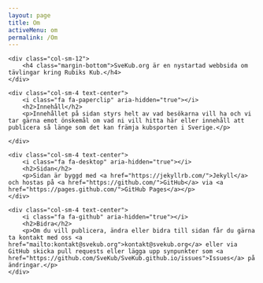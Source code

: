 ```yaml
---
layout: page
title: Om
activeMenu: om
permalink: /Om
--- 
```


<div class="row about-row">

	<div class="col-sm-12">
		<h4 class="margin-bottom">SveKub.org är en nystartad webbsida om tävlingar kring Rubiks Kub.</h4>
	</div>

	<div class="col-sm-4 text-center">
		<i class="fa fa-paperclip" aria-hidden="true"></i>
		<h2>Innehåll</h2>
		<p>Innehållet på sidan styrs helt av vad besökarna vill ha och vi tar gärna emot önskemål om vad ni vill hitta här eller innehåll att publicera så länge som det kan främja kubsporten i Sverige.</p>

	</div>

	<div class="col-sm-4 text-center">
		<i class="fa fa-desktop" aria-hidden="true"></i>
		<h2>Sidan</h2>
		<p>Sidan är byggd med <a href="https://jekyllrb.com/">Jekyll</a> och hostas på <a href="https://github.com/">GitHub</a> via <a href="https://pages.github.com/">GitHub Pages</a></p>
	</div>

	<div class="col-sm-4 text-center">
		<i class="fa fa-github" aria-hidden="true"></i>
		<h2>Bidra</h2>
		<p>Om du vill publicera, ändra eller bidra till sidan får du gärna ta kontakt med oss <a href="mailto:kontakt@svekub.org">kontakt@svekub.org</a> eller via GitHub skicka pull requests eller lägga upp synpunkter som <a href="https://github.com/SveKub/SveKub.github.io/issues">Issues</a> på ändringar.</p>
	</div>

</div>